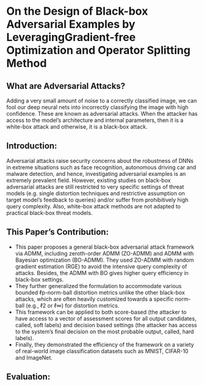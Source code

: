 # On the Design of Black-box Adversarial Examples by LeveragingGradient-free Optimization and Operator Splitting Method
## What are Adversarial Attacks?
Adding a very small amount of noise to a correctly classified image, we can fool our deep neural nets into incorrectly classifying the image with high confidence. These are known as adversarial attacks. When the attacker has access to the model’s architecture and internal parameters, then it is a white-box attack and otherwise, it is a black-box attack.
## Introduction:
Adversarial attacks raise security concerns about the robustness of DNNs in extreme situations such as face recognition, autonomous driving car and malware detection, and hence, investigating adversarial examples is an extremely prevalent field. However, existing studies on black-box adversarial attacks are still restricted to very specific settings of threat models (e.g. single distortion techniques and restrictive assumption on target model’s feedback to queries) and/or suffer from prohibitively high query complexity. Also, white-box attack methods are not adapted to practical black-box threat models.
## This Paper’s Contribution:
* This paper proposes a general black-box adversarial attack framework via ADMM, including zeroth-order ADMM (ZO-ADMM) and ADMM with Bayesian optimization (BO-ADMM). They used ZO-ADMM with random gradient estimation (RGE) to avoid the intensive query complexity of attacks. Besides, the ADMM with BO gives higher query efficiency in black-box settings.
* They further generalized the formulation to accommodate various bounded ℓp-norm-ball distortion metrics unlike the other black-box attacks, which are often heavily customized towards a specific norm-ball (e.g., ℓ2 or ℓ∞) for distortion metrics.
* This framework can be applied to both score-based (the attacker to have access to a vector of assessment scores for all output candidates, called, soft labels) and decision based settings (the attacker has access to the system’s final decision on the most probable output, called, hard labels).
* Finally, they demonstrated the efficiency of the framework on a variety of real-world image classification datasets such as MNIST, CIFAR-10 and ImageNet. 
## Evaluation:
